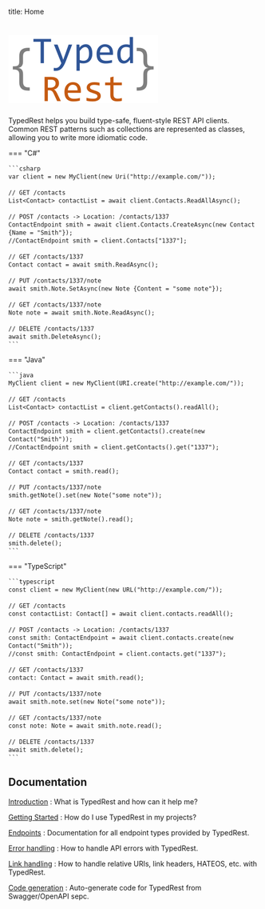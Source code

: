 title: Home

# ![Logo](images/logo.svg)

TypedRest helps you build type-safe, fluent-style REST API clients. Common REST patterns such as collections are represented as classes, allowing you to write more idiomatic code.

=== "C#"

    ```csharp
    var client = new MyClient(new Uri("http://example.com/"));

    // GET /contacts
    List<Contact> contactList = await client.Contacts.ReadAllAsync();

    // POST /contacts -> Location: /contacts/1337
    ContactEndpoint smith = await client.Contacts.CreateAsync(new Contact {Name = "Smith"});
    //ContactEndpoint smith = client.Contacts["1337"];

    // GET /contacts/1337
    Contact contact = await smith.ReadAsync();

    // PUT /contacts/1337/note
    await smith.Note.SetAsync(new Note {Content = "some note"});

    // GET /contacts/1337/note
    Note note = await smith.Note.ReadAsync();

    // DELETE /contacts/1337
    await smith.DeleteAsync();
    ```

=== "Java"

    ```java
    MyClient client = new MyClient(URI.create("http://example.com/"));

    // GET /contacts
    List<Contact> contactList = client.getContacts().readAll();

    // POST /contacts -> Location: /contacts/1337
    ContactEndpoint smith = client.getContacts().create(new Contact("Smith"));
    //ContactEndpoint smith = client.getContacts().get("1337");

    // GET /contacts/1337
    Contact contact = smith.read();

    // PUT /contacts/1337/note
    smith.getNote().set(new Note("some note"));

    // GET /contacts/1337/note
    Note note = smith.getNote().read();

    // DELETE /contacts/1337
    smith.delete();
    ```

=== "TypeScript"

    ```typescript
    const client = new MyClient(new URL("http://example.com/"));

    // GET /contacts
    const contactList: Contact[] = await client.contacts.readAll();

    // POST /contacts -> Location: /contacts/1337
    const smith: ContactEndpoint = await client.contacts.create(new Contact("Smith"));
    //const smith: ContactEndpoint = client.contacts.get("1337");

    // GET /contacts/1337
    contact: Contact = await smith.read();

    // PUT /contacts/1337/note
    await smith.note.set(new Note("some note"));

    // GET /contacts/1337/note
    const note: Note = await smith.note.read();

    // DELETE /contacts/1337
    await smith.delete();
    ```

## Documentation

[Introduction](introduction.md)
: What is TypedRest and how can it help me?

[Getting Started](getting-started/index.md)
: How do I use TypedRest in my projects?

[Endpoints](endpoints/index.md)
: Documentation for all endpoint types provided by TypedRest.

[Error handling](error-handling/index.md)
: How to handle API errors with TypedRest.

[Link handling](link-handling/index.md)
: How to handle relative URIs, link headers, HATEOS, etc. with TypedRest.

[Code generation](code-generation/index.md)
: Auto-generate code for TypedRest from Swagger/OpenAPI sepc.
